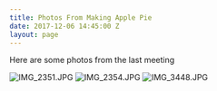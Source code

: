 ```yaml
---
title: Photos From Making Apple Pie
date: 2017-12-06 14:45:00 Z
layout: page
---
```


Here are some photos from the last meeting

![IMG_2351.JPG](/uploads/IMG_2351.JPG)
![IMG_2354.JPG](/uploads/IMG_2354.JPG)
![IMG_3448.JPG](/uploads/IMG_3448.JPG)